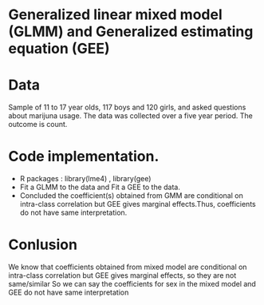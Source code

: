 # Generalized linear mixed model (GLMM) and Generalized estimating equation (GEE)

  
 # Data  
Sample of 11 to 17 year olds, 117 boys and 120 girls,
and asked questions about marijuna usage. The data was collected over a five year period.
The outcome is count.

     
 # Code implementation.
   
   - R packages : library(lme4) , library(gee)
   - Fit a GLMM to the data and Fit a GEE to the data.
   - Concluded  the coefficient(s) obtained from GMM are conditional on intra-class correlation but GEE
     gives marginal effects.Thus, coefficients do not have same interpretation.



 # Conlusion
  We know that coefficients obtained from mixed model are conditional on intra-class correlation but GEE
gives marginal effects, so they are not same/similar So we can say the coefficients for sex in the mixed model
and GEE do not have same interpretation
